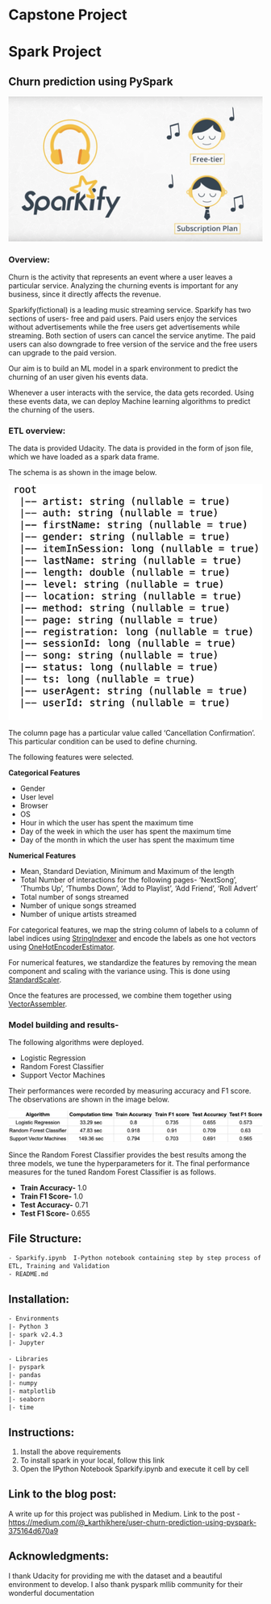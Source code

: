 # Capstone Project

# Spark Project

## Churn prediction using PySpark

![example_pic](pics/sparkify_logo.png)

###  Overview:

Churn is the activity that represents an event where a user leaves a particular service. Analyzing the churning events is important for any business, since it directly affects the revenue.

Sparkify(fictional) is a leading music streaming service. Sparkify has two sections of users- free and paid users. Paid users enjoy the services without advertisements while the free users get advertisements while streaming. Both section of users can cancel the service anytime. The paid users can also downgrade to free version of the service and the free users can upgrade to the paid version.

Our aim is to build an ML model in a spark environment to predict the churning of an user given his events data. 

Whenever a user interacts with the service, the data gets recorded. Using these events data, we can deploy Machine learning algorithms to predict the churning of the users.

###  ETL overview:
The data is provided Udacity. The data is provided in the form of json file, which we have loaded as a spark data frame.

The schema is as shown in the image below.

![example_pic](pics/schema.png)

The column page has a particular value called ‘Cancellation Confirmation’. This particular condition can be used to define churning.

The following features were selected.

**Categorical Features**
* Gender
* User level
* Browser
* OS
* Hour in which the user has spent the maximum time
* Day of the week in which the user has spent the maximum time
* Day of the month in which the user has spent the maximum time

**Numerical Features**
* Mean, Standard Deviation, Minimum and Maximum of the length
* Total Number of interactions for the following pages- ‘NextSong’, ’Thumbs Up’, ‘Thumbs Down’, ‘Add to Playlist’, ‘Add Friend’, ‘Roll Advert’
* Total number of songs streamed
* Number of unique songs streamed
* Number of unique artists streamed

For categorical features, we map the string column of labels to a column of label indices using [StringIndexer](https://spark.apache.org/docs/latest/api/python/reference/api/pyspark.ml.feature.StringIndexer.html) and encode the labels as one hot vectors using [OneHotEncoderEstimator](https://spark.apache.org/docs/2.3.0/api/java/org/apache/spark/ml/feature/OneHotEncoderEstimator.html).

For numerical features, we standardize the features by removing the mean component and scaling with the variance using. This is done using [StandardScaler](https://spark.apache.org/docs/latest/api/python/reference/api/pyspark.ml.feature.StandardScaler.html).

Once the features are processed, we combine them together using [VectorAssembler](https://spark.apache.org/docs/3.1.1/api/python/reference/api/pyspark.ml.feature.VectorAssembler.html).

###  Model building and results-

The following algorithms were deployed.
* Logistic Regression
* Random Forest Classifier
* Support Vector Machines

Their performances were recorded by measuring accuracy and F1 score. The observations are shown in the image below.

![example_pic](pics/performance.png)

Since the Random Forest Classifier provides the best results among the three models, we tune the hyperparameters for it.
The final performance measures for the tuned Random Forest Classifier is as follows.
* **Train Accuracy-**  1.0
* **Train F1 Score-**  1.0
* **Test Accuracy-**  0.71
* **Test F1 Score-**  0.655


## File Structure:

	- Sparkify.ipynb  I-Python notebook containing step by step process of ETL, Training and Validation
	- README.md


## Installation:
	- Environments
	|- Python 3
	|- spark v2.4.3
	|- Jupyter

	- Libraries
	|- pyspark
	|- pandas
	|- numpy
	|- matplotlib
	|- seaborn
	|- time

	
## Instructions:

1. Install the above requirements
2. To install spark in your local, follow this link
3. Open the IPython Notebook Sparkify.ipynb and execute it cell by cell

## Link to the blog post:
A write up for this project was published in Medium. Link to the post - https://medium.com/@_karthikhere/user-churn-prediction-using-pyspark-375164d670a9

## Acknowledgments:
I thank Udacity for providing me with the dataset and a beautiful environment to develop.
I also thank pyspark mllib community for their wonderful documentation